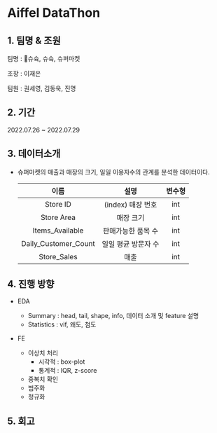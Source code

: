 # Aiffel DataThon

## 1. 팀명 & 조원

팀명 : 🗿슈슉, 슈슉, 슈퍼마켓

조장 : 이재은

팀원 : 권세영, 김동욱, 진명

## 2. 기간

2022.07.26 ~ 2022.07.29

## 3. 데이터소개

  - 슈퍼마켓의 매출과 매장의 크기, 일일 이용자수의 관계를 분석한 데이터이다.
  
    | 이름 | 설명 | 변수형
    |:---:|:---:|:---:|
    |Store ID|(index) 매장 번호|int|
    |Store Area|매장 크기| int|
    |Items_Available| 판매가능한 품목 수| int|  
    |Daily_Customer_Count| 일일 평균 방문자 수|int|
    |Store_Sales| 매출|int|

## 4. 진행 방향

  - EDA
    - Summary : head, tail, shape, info, 데이터 소개 및 feature 설명
    - Statistics : vif, 왜도, 첨도
    
  - FE
    - 이상치 처리
      - 시각적 : box-plot
      - 통계적 : IQR, z-score
    - 중복치 확인
    - 범주화
    - 정규화
    
    
## 5. 회고
